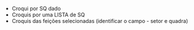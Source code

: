 * Croqui por SQ dado
* Croquis por uma LISTA de SQ
* Croquis das feições selecionadas (identificar o campo - setor e quadra)
